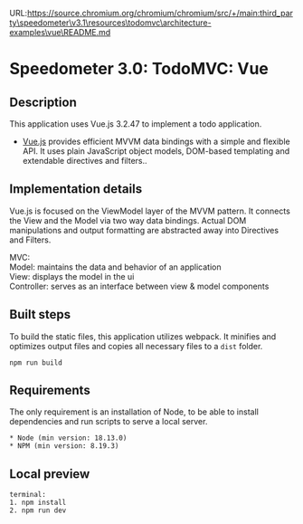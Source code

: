 URL:https://source.chromium.org/chromium/chromium/src/+/main:third_party\speedometer\v3.1\resources\todomvc\architecture-examples\vue\README.md
# Speedometer 3.0: TodoMVC: Vue

## Description

This application uses Vue.js 3.2.47 to implement a todo application.

-   [Vue.js](https://vuejs.org/) provides efficient MVVM data bindings with a simple and flexible API. It uses plain JavaScript object models, DOM-based templating and extendable directives and filters..

## Implementation details

Vue.js is focused on the ViewModel layer of the MVVM pattern. It connects the View and the Model via two way data bindings. Actual DOM manipulations and output formatting are abstracted away into Directives and Filters.

MVC:\
Model: maintains the data and behavior of an application\
View: displays the model in the ui\
Controller: serves as an interface between view & model components

## Built steps

To build the static files, this application utilizes webpack. It minifies and optimizes output files and copies all necessary files to a `dist` folder.

```
npm run build
```

## Requirements

The only requirement is an installation of Node, to be able to install dependencies and run scripts to serve a local server.

```
* Node (min version: 18.13.0)
* NPM (min version: 8.19.3)
```

## Local preview

```
terminal:
1. npm install
2. npm run dev
```

